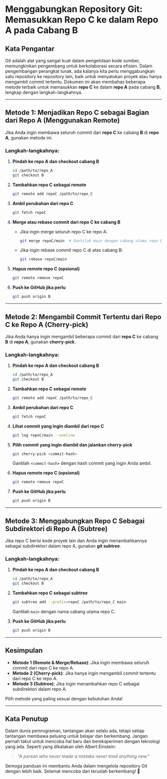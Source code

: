# **Menggabungkan Repository Git: Memasukkan Repo C ke dalam Repo A pada Cabang B**

## **Kata Pengantar**

Git adalah alat yang sangat kuat dalam pengelolaan kode sumber, memungkinkan pengembang untuk berkolaborasi secara efisien. Dalam pengembangan perangkat lunak, ada kalanya kita perlu menggabungkan satu repository ke repository lain, baik untuk menyatukan proyek atau hanya mengambil commit tertentu. Dokumen ini akan membahas beberapa metode terbaik untuk memasukkan **repo C** ke dalam **repo A** pada cabang **B**, lengkap dengan langkah-langkahnya.

---

## **Metode 1: Menjadikan Repo C sebagai Bagian dari Repo A (Menggunakan Remote)**

Jika Anda ingin membawa seluruh commit dari **repo C** ke cabang **B** di **repo A**, gunakan metode ini.

### **Langkah-langkahnya:**

1. **Pindah ke repo A dan checkout cabang B**
   
   ```sh
   cd /path/to/repo_A
   git checkout B
   ```

2. **Tambahkan repo C sebagai remote**
   
   ```sh
   git remote add repoC /path/to/repo_C
   ```

3. **Ambil perubahan dari repo C**
   
   ```sh
   git fetch repoC
   ```

4. **Merge atau rebase commit dari repo C ke cabang B**
   
   - Jika ingin merge seluruh repo C ke repo A:
     
     ```sh
     git merge repoC/main  # Gantilah main dengan cabang utama repo C
     ```
   
   - Jika ingin rebase commit repo C di atas cabang B:
     
     ```sh
     git rebase repoC/main
     ```

5. **Hapus remote repo C (opsional)**
   
   ```sh
   git remote remove repoC
   ```

6. **Push ke GitHub jika perlu**
   
   ```sh
   git push origin B
   ```

---

## **Metode 2: Mengambil Commit Tertentu dari Repo C ke Repo A (Cherry-pick)**

Jika Anda hanya ingin mengambil beberapa commit dari **repo C** ke cabang **B** di **repo A**, gunakan **cherry-pick**.

### **Langkah-langkahnya:**

1. **Pindah ke repo A dan checkout cabang B**
   
   ```sh
   cd /path/to/repo_A
   git checkout B
   ```

2. **Tambahkan repo C sebagai remote**
   
   ```sh
   git remote add repoC /path/to/repo_C
   ```

3. **Ambil perubahan dari repo C**
   
   ```sh
   git fetch repoC
   ```

4. **Lihat commit yang ingin diambil dari repo C**
   
   ```sh
   git log repoC/main --oneline
   ```

5. **Pilih commit yang ingin diambil dan jalankan cherry-pick**
   
   ```sh
   git cherry-pick <commit-hash>
   ```
   
   Gantilah `<commit-hash>` dengan hash commit yang ingin Anda ambil.

6. **Hapus remote repo C (opsional)**
   
   ```sh
   git remote remove repoC
   ```

7. **Push ke GitHub jika perlu**
   
   ```sh
   git push origin B
   ```

---

## **Metode 3: Menggabungkan Repo C Sebagai Subdirektori di Repo A (Subtree)**

Jika repo C berisi kode proyek lain dan Anda ingin menambahkannya sebagai subdirektori dalam repo A, gunakan **git subtree**.

### **Langkah-langkahnya:**

1. **Pindah ke repo A dan checkout cabang B**
   
   ```sh
   cd /path/to/repo_A
   git checkout B
   ```

2. **Tambahkan repo C sebagai subtree**
   
   ```sh
   git subtree add --prefix=repoC /path/to/repo_C main
   ```
   
   Gantilah `main` dengan nama cabang utama repo C.

3. **Push ke GitHub jika perlu**
   
   ```sh
   git push origin B
   ```

---

## **Kesimpulan**

- **Metode 1 (Remote & Merge/Rebase)**: Jika ingin membawa seluruh commit dari repo C ke repo A.
- **Metode 2 (Cherry-pick)**: Jika hanya ingin mengambil commit tertentu dari repo C ke repo A.
- **Metode 3 (Subtree)**: Jika ingin menambahkan repo C sebagai subdirektori dalam repo A.

Pilih metode yang paling sesuai dengan kebutuhan Anda!

---

## **Kata Penutup**

Dalam dunia pemrograman, tantangan akan selalu ada, tetapi setiap tantangan membawa peluang untuk belajar dan berkembang. Jangan pernah takut untuk mencoba hal baru dan bereksperimen dengan teknologi yang ada. Seperti yang dikatakan oleh Albert Einstein:

> *"A person who never made a mistake never tried anything new."*

Semoga panduan ini membantu Anda dalam mengelola repository Git dengan lebih baik. Selamat mencoba dan teruslah berkembang! 🚀
